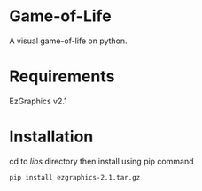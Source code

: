 # Game-of-Life
A visual game-of-life on python.

# Requirements
EzGraphics v2.1

# Installation
cd to *libs* directory
then install using pip command 
```buildoutcfg
pip install ezgraphics-2.1.tar.gz
```

